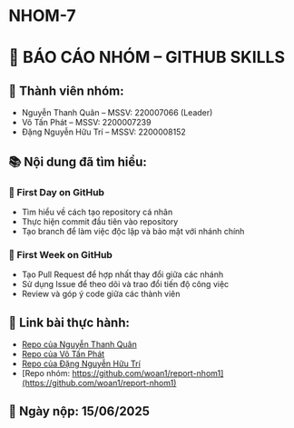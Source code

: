 # NHOM-7
# 📘 BÁO CÁO NHÓM – GITHUB SKILLS

## 👥 Thành viên nhóm:
- Nguyễn Thanh Quân – MSSV: 220007066 (Leader)
- Võ Tấn Phát – MSSV: 2200007239
- Đặng Nguyễn Hữu Trí – MSSV: 2200008152

## 📚 Nội dung đã tìm hiểu:

### 🔹 First Day on GitHub
- Tìm hiểu về cách tạo repository cá nhân
- Thực hiện commit đầu tiên vào repository
- Tạo branch để làm việc độc lập và bảo mật với nhánh chính

### 🔹 First Week on GitHub
- Tạo Pull Request để hợp nhất thay đổi giữa các nhánh
- Sử dụng Issue để theo dõi và trao đổi tiến độ công việc
- Review và góp ý code giữa các thành viên

## 🔗 Link bài thực hành:
- [Repo của Nguyễn Thanh Quân](https://github.com/woan1)
- [Repo của Võ Tấn Phát](https://github.com/VoPhat1010)
- [Repo của Đặng Nguyễn Hữu Trí](https://github.com/dangtri0109)
- [Repo nhóm: https://github.com/woan1/report-nhom1](https://github.com/woan1/report-nhom1)

## 📅 Ngày nộp: 15/06/2025
